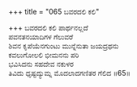 +++
title = "065 ಬವರದಲಿ ಕಲಿ"

+++
ಬವರದಲಿ ಕಲಿ ಪಾರ್ಥನಲ್ಲದೆ  
ಪವನತನಯಾದಿಗಳ ಗೆಲುವರೆ  
ಶಿವನ ಕೃಪೆಯೆನಗುಂಟು ಮುನ್ನೆನುತಾ ಜಯದ್ರಥನು  
ಕವಲುಗೋಲಲಿ ಭೀಮನನು ಪರಿ  
ಭವಿಸಿದನು ಸಹದೇವ ನಕುಳರ  
ತಿವಿದು ಧೃಷ್ಟದ್ಯುಮ್ನ ಮೊದಲಾದಗಣಿತರ ಗೆಲಿದ    ॥65॥
